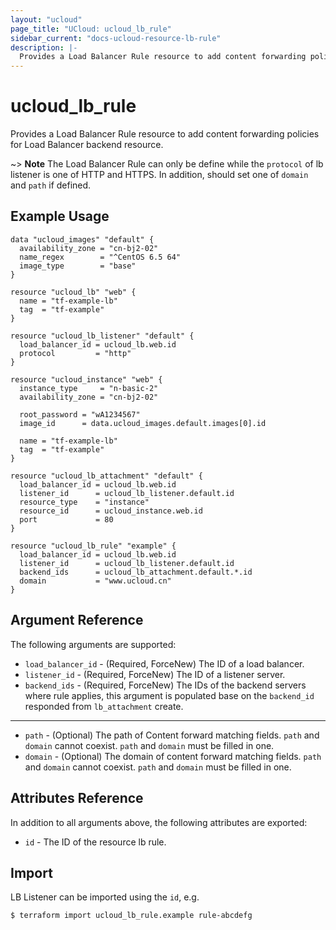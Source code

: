 ```yaml
---
layout: "ucloud"
page_title: "UCloud: ucloud_lb_rule"
sidebar_current: "docs-ucloud-resource-lb-rule"
description: |-
  Provides a Load Balancer Rule resource to add content forwarding policies for Load Balancer backend resource.
---
```


# ucloud_lb_rule

Provides a Load Balancer Rule resource to add content forwarding policies for Load Balancer backend resource.
 
~> **Note** The Load Balancer Rule can only be define while the `protocol` of lb listener is one of HTTP and HTTPS. In addition, should set one of `domain` and `path` if defined.

## Example Usage

```hcl
data "ucloud_images" "default" {
  availability_zone = "cn-bj2-02"
  name_regex        = "^CentOS 6.5 64"
  image_type        = "base"
}

resource "ucloud_lb" "web" {
  name = "tf-example-lb"
  tag  = "tf-example"
}

resource "ucloud_lb_listener" "default" {
  load_balancer_id = ucloud_lb.web.id
  protocol         = "http"
}

resource "ucloud_instance" "web" {
  instance_type     = "n-basic-2"
  availability_zone = "cn-bj2-02"

  root_password = "wA1234567"
  image_id      = data.ucloud_images.default.images[0].id

  name = "tf-example-lb"
  tag  = "tf-example"
}

resource "ucloud_lb_attachment" "default" {
  load_balancer_id = ucloud_lb.web.id
  listener_id      = ucloud_lb_listener.default.id
  resource_type    = "instance"
  resource_id      = ucloud_instance.web.id
  port             = 80
}

resource "ucloud_lb_rule" "example" {
  load_balancer_id = ucloud_lb.web.id
  listener_id      = ucloud_lb_listener.default.id
  backend_ids      = ucloud_lb_attachment.default.*.id
  domain           = "www.ucloud.cn"
}
```

## Argument Reference

The following arguments are supported:

* `load_balancer_id` - (Required, ForceNew) The ID of a load balancer.
* `listener_id` - (Required, ForceNew) The ID of a listener server.
* `backend_ids` - (Required, ForceNew) The IDs of the backend servers where rule applies, this argument is populated base on the `backend_id` responded from `lb_attachment` create.

- - -

* `path` - (Optional) The path of Content forward matching fields. `path` and `domain` cannot coexist. `path` and `domain` must be filled in one.
* `domain` - (Optional) The domain of content forward matching fields. `path` and `domain` cannot coexist. `path` and `domain` must be filled in one.

## Attributes Reference

In addition to all arguments above, the following attributes are exported:

* `id` - The ID of the resource lb rule.


## Import

LB Listener can be imported using the `id`, e.g.

```
$ terraform import ucloud_lb_rule.example rule-abcdefg
```